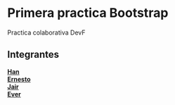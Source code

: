 # Primera practica Bootstrap
Practica colaborativa DevF

## Integrantes

<a href="https://github.com/HanZacek"><strong>Han</strong></a><br>
<a href="https://github.com/ernestogilberto"><strong>Ernesto</strong></a><br>
<a href="https://github.com/JairGRC"><strong>Jair</strong></a><br>
<a href="https://github.com/everDavila"><strong>Ever</strong></a><br><br>
